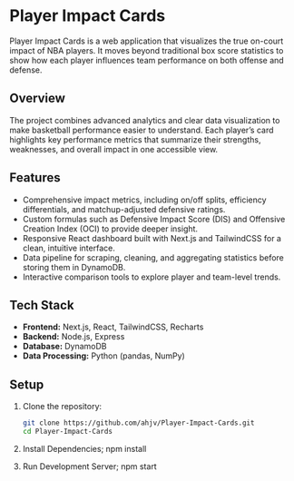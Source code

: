 # Player Impact Cards

Player Impact Cards is a web application that visualizes the true on-court impact of NBA players. It moves beyond traditional box score statistics to show how each player influences team performance on both offense and defense.

## Overview
The project combines advanced analytics and clear data visualization to make basketball performance easier to understand. Each player’s card highlights key performance metrics that summarize their strengths, weaknesses, and overall impact in one accessible view.

## Features
- Comprehensive impact metrics, including on/off splits, efficiency differentials, and matchup-adjusted defensive ratings.  
- Custom formulas such as Defensive Impact Score (DIS) and Offensive Creation Index (OCI) to provide deeper insight.  
- Responsive React dashboard built with Next.js and TailwindCSS for a clean, intuitive interface.  
- Data pipeline for scraping, cleaning, and aggregating statistics before storing them in DynamoDB.  
- Interactive comparison tools to explore player and team-level trends.

## Tech Stack
- **Frontend:** Next.js, React, TailwindCSS, Recharts  
- **Backend:** Node.js, Express  
- **Database:** DynamoDB  
- **Data Processing:** Python (pandas, NumPy)

## Setup
1. Clone the repository:
   ```bash
   git clone https://github.com/ahjv/Player-Impact-Cards.git
   cd Player-Impact-Cards
2. Install Dependencies;
   npm install

3. Run Development Server;
    npm start

